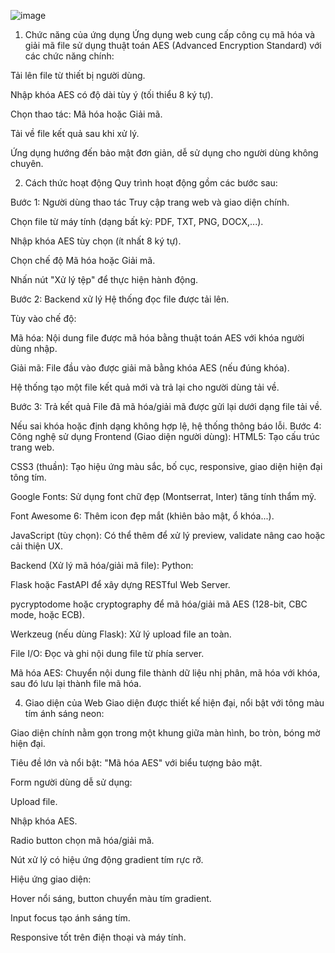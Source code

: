 ![image](https://github.com/user-attachments/assets/a3fa93c4-bba6-43cb-b240-7743f0a84639)
1. Chức năng của ứng dụng
Ứng dụng web cung cấp công cụ mã hóa và giải mã file sử dụng thuật toán AES (Advanced Encryption Standard) với các chức năng chính:

Tải lên file từ thiết bị người dùng.

Nhập khóa AES có độ dài tùy ý (tối thiểu 8 ký tự).

Chọn thao tác: Mã hóa hoặc Giải mã.

Tải về file kết quả sau khi xử lý.

Ứng dụng hướng đến bảo mật đơn giản, dễ sử dụng cho người dùng không chuyên.

2. Cách thức hoạt động
Quy trình hoạt động gồm các bước sau:

Bước 1: Người dùng thao tác
Truy cập trang web và giao diện chính.

Chọn file từ máy tính (dạng bất kỳ: PDF, TXT, PNG, DOCX,...).

Nhập khóa AES tùy chọn (ít nhất 8 ký tự).

Chọn chế độ Mã hóa hoặc Giải mã.

Nhấn nút "Xử lý tệp" để thực hiện hành động.

Bước 2: Backend xử lý
Hệ thống đọc file được tải lên.

Tùy vào chế độ:

Mã hóa: Nội dung file được mã hóa bằng thuật toán AES với khóa người dùng nhập.

Giải mã: File đầu vào được giải mã bằng khóa AES (nếu đúng khóa).

Hệ thống tạo một file kết quả mới và trả lại cho người dùng tải về.

Bước 3: Trả kết quả
File đã mã hóa/giải mã được gửi lại dưới dạng file tải về.

Nếu sai khóa hoặc định dạng không hợp lệ, hệ thống thông báo lỗi.
Bước 4: Công nghệ sử dụng
Frontend (Giao diện người dùng):
HTML5: Tạo cấu trúc trang web.

CSS3 (thuần): Tạo hiệu ứng màu sắc, bố cục, responsive, giao diện hiện đại tông tím.

Google Fonts: Sử dụng font chữ đẹp (Montserrat, Inter) tăng tính thẩm mỹ.

Font Awesome 6: Thêm icon đẹp mắt (khiên bảo mật, ổ khóa...).

JavaScript (tùy chọn): Có thể thêm để xử lý preview, validate nâng cao hoặc cải thiện UX.

Backend (Xử lý mã hóa/giải mã file):
Python:

Flask hoặc FastAPI để xây dựng RESTful Web Server.

pycryptodome hoặc cryptography để mã hóa/giải mã AES (128-bit, CBC mode, hoặc ECB).

Werkzeug (nếu dùng Flask): Xử lý upload file an toàn.

File I/O: Đọc và ghi nội dung file từ phía server.

Mã hóa AES: Chuyển nội dung file thành dữ liệu nhị phân, mã hóa với khóa, sau đó lưu lại thành file mã hóa.

4. Giao diện của Web
Giao diện được thiết kế hiện đại, nổi bật với tông màu tím ánh sáng neon:

Giao diện chính nằm gọn trong một khung giữa màn hình, bo tròn, bóng mờ hiện đại.

Tiêu đề lớn và nổi bật: "Mã hóa AES" với biểu tượng bảo mật.

Form người dùng dễ sử dụng:

Upload file.

Nhập khóa AES.

Radio button chọn mã hóa/giải mã.

Nút xử lý có hiệu ứng động gradient tím rực rỡ.

Hiệu ứng giao diện:

Hover nổi sáng, button chuyển màu tím gradient.

Input focus tạo ánh sáng tím.

Responsive tốt trên điện thoại và máy tính.
